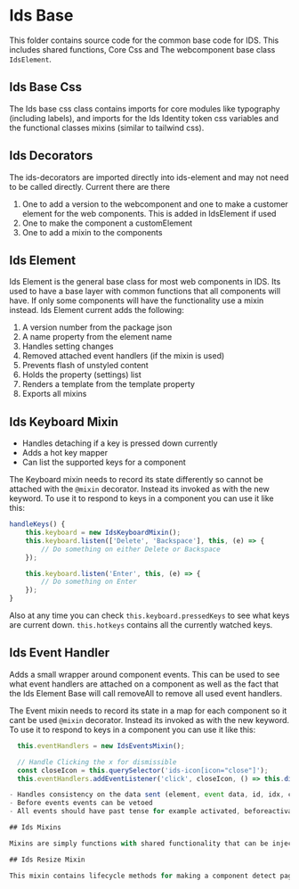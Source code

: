 # Ids Base

This folder contains source code for the common base code for IDS. This includes shared functions, Core Css and The webcomponent base class `IdsElement`.

## Ids Base Css

The Ids base css class contains imports for core modules like typography (including labels), and imports for the Ids Identity token css variables and the functional classes mixins (similar to tailwind css).

## Ids Decorators

The ids-decorators are imported directly into ids-element and may not need to be called directly. Current there are there

1. One to add a version to the webcomponent and one to make a customer element for the web components. This is added in IdsElement if used
1. One to make the component a customElement
1. One to add a mixin to the components

## Ids Element

Ids Element is the general base class for most web components in IDS. Its used to have a base layer with common functions that all components will have. If only some components will have the functionality use a mixin instead. Ids Element current adds the following:

1. A version number from the package json
1. A name property from the element name
1. Handles setting changes
1. Removed attached event handlers (if the mixin is used)
1. Prevents flash of unstyled content
1. Holds the property (settings) list
1. Renders a template from the template property
1. Exports all mixins

## Ids Keyboard Mixin

- Handles detaching if a key is pressed down currently
- Adds a hot key mapper
- Can list the supported keys for a component

The Keyboard mixin needs to record its state differently so cannot be attached with the `@mixin` decorator. Instead its invoked as with the new keyword. To use it to respond to keys in a component you can use it like this:

```js
handleKeys() {
    this.keyboard = new IdsKeyboardMixin();
    this.keyboard.listen(['Delete', 'Backspace'], this, (e) => {
        // Do something on either Delete or Backspace
    });

    this.keyboard.listen('Enter', this, (e) => {
        // Do something on Enter
    });
}
```

Also at any time you can check `this.keyboard.pressedKeys` to see what keys are current down. `this.hotkeys` contains all the currently watched keys.

## Ids Event Handler

Adds a small wrapper around component events. This can be used to see what event handlers are attached on a component as well as the fact that the Ids Element Base will call removeAll to remove all used event handlers.

The Event mixin needs to record its state in a map for each component so it cant be used `@mixin` decorator. Instead its invoked as with the new keyword. To use it to respond to keys in a component you can use it like this:

```js
  this.eventHandlers = new IdsEventsMixin();

  // Handle Clicking the x for dismissible
  const closeIcon = this.querySelector('ids-icon[icon="close"]');
  this.eventHandlers.addEventListener('click', closeIcon, () => this.dismiss());

- Handles consistency on the data sent (element, event data, id, idx, custom ect)
- Before events events can be vetoed
- All events should have past tense for example activated, beforeactivated, afteractived not activate, beforeactivate, afteractivate

## Ids Mixins

Mixins are simply functions with shared functionality that can be injected into a component. For example the IdsEventOmitter. They get around the issue that in JS that you cannot inherit from more than one object. Also they prevent the Base Element from getting bloated with functionality that not every component uses. Ids is using a simple object as a mixin that in "injected" into the component in the contructor and then used according to its documentation. If the mixin has UI elements it should probably be a web component instead.

## Ids Resize Mixin

This mixin contains lifecycle methods for making a component detect page and element resizing.  The mixin allows a component to be registered against a global instance of ResizeObserver, which can trigger size changes throughout the UI, and fire a `refresh()` method on the component if one is defined.  The mixin also has lifecycle methods for setting up and tearing down a MutationObserver that can will fire a `refresh()` method on the component if one is defined.
